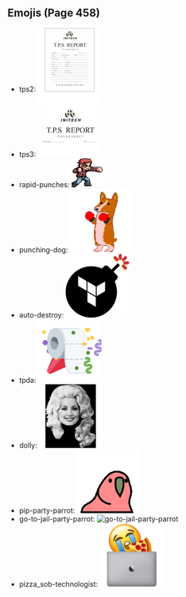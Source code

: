 
## Emojis (Page 458)

* tps2: ![tps2](output/tps2.png)
* tps3: ![tps3](output/tps3.png)
* rapid-punches: ![rapid-punches](output/rapid-punches.gif)
* punching-dog: ![punching-dog](output/punching-dog.gif)
* auto-destroy: ![auto-destroy](output/auto-destroy.png)
* tpda: ![tpda](output/tpda.png)
* dolly: ![dolly](output/dolly.png)
* pip-party-parrot: ![pip-party-parrot](output/pip-party-parrot.gif)
* go-to-jail-party-parrot: ![go-to-jail-party-parrot](output/go-to-jail-party-parrot)
* pizza_sob-technologist: ![pizza_sob-technologist](output/pizza_sob-technologist.png)
